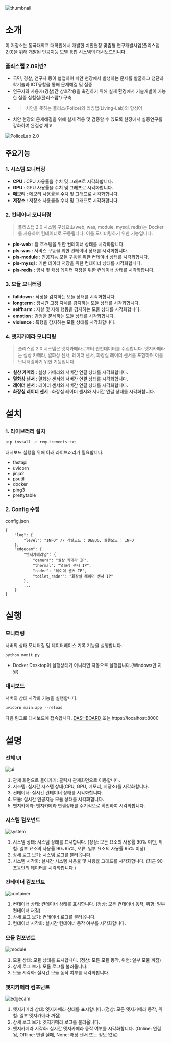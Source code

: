 ![thumbnail](/resource/thumb.png)

# 소개

이 저장소는 동국대학교 대학원에서 개발한 치안현장 맞춤형 연구개발사업(폴리스랩 2.0)을 위해 개발된 인공지능 모델 통합 시스템의 대시보드입니다.

### 폴리스랩 2.0이란?

-   국민, 경찰, 연구자 등이 협업하여 치안 현장에서 발생하는 문제를 발굴하고 첨단과학기술과 ICT융합을 통해 문제해결 및 실증
-   연구자와 사용자(경찰)간 상호작용을 촉진하기 위해 실제 환경에서 기술개발이 가능한 실증 실험실(폴리스랩\*) 구축

*   > 치안을 뜻하는 폴리스(Police)와 리빙랩(Living-Lab)의 합성어

-   치안 현장의 문제해결을 위해 실제 적용 및 검증할 수 있도록 현장에서 실증연구를 강화하여 완결성 제고

![PoliceLab 2.0](/resource/introduction.png)  

## 주요기능

### 1. 시스템 모니터링

-   **CPU** : CPU 사용률을 수치 및 그래프로 시각화합니다.
-   **GPU** : GPU 사용률을 수치 및 그래프로 시각화합니다.
-   **메모리** : 메모리 사용률을 수치 및 그래프로 시각화합니다.
-   **저장소** : 저장소 사용률을 수치 및 그래프로 시각화합니다.

### 2. 컨테이너 모니터링

> 폴리스랩 2.0 시스템 구성요소(web, was, module, mysql, redis)는 Docker를 사용하여 컨테이너로 구동됩니다. 이를 모니터링하기 위한 기능입니다.

-   **pls-web** : 웹 호스팅을 위한 컨테이너 상태를 시각화합니다.
-   **pls-was** : 서비스 구동을 위한 컨테이너 상태를 시각화합니다.
-   **pls-module** : 인공지능 모듈 구동을 위한 컨테이너 상태를 시각화합니다.
-   **pls-mysql** : 기반 데이터 저장을 위한 컨테이너 상태를 시각화합니다.
-   **pls-redis** : 임시 및 캐싱 데이터 저장을 위한 컨테이너 상태를 시각화합니다.

### 3. 모듈 모니터링

-   **falldown** : 낙상을 감지하는 모듈 상태를 시각화합니다.
-   **longterm** : 장시간 고정 자세를 감지하는 모듈 상태를 시각화합니다.
-   **selfharm** : 자살 및 자해 행동을 감지하는 모듈 상태를 시각화합니다.
-   **emotion** : 감정을 분석하는 모듈 상태를 시각화합니다.
-   **violence** : 폭행을 감지하는 모듈 상태를 시각화합니다.

### 4. 엣지카메라 모니터링

> 폴리스랩 2.0 시스템은 엣지카메라로부터 원천데이터를 수집합니다. 엣지카메라는 실상 카메라, 열화상 센서, 레이더 센서, 화장실 레이더 센서를 포함하며 이를 모니터링하기 위한 기능입니다.

-   **실상 카메라** : 실상 카메라와 서버간 연결 상태를 시각화합니다.
-   **열화상 센서** : 열화상 센서와 서버간 연결 상태를 시각화합니다.
-   **레이더 센서** : 레이더 센서와 서버간 연결 상태를 시각화합니다.
-   **화장실 레이더 센서** : 화장실 레이더 센서와 서버간 연결 상태를 시각화합니다.

# 설치

### 1. 라이브러리 설치

```
pip install -r requirements.txt
```

대시보드 실행을 위해 아래 라이브러리가 필요합니다.

-   fastapi
-   uvicorn
-   jinja2
-   psutil
-   docker
-   ping3
-   prettytable

### 2. Config 수정

config.json

```
{
    "log": {
        "level": "INFO" // 개발모드 : DEBUG, 실행모드 : INFO
    },
    "edgecam": {
        "엣지카메라명": {
            "camera": "실상 카메라 IP",
            "thermal": "열화상 센서 IP",
            "rader": "레이더 센서 IP",
            "toilet_rader": "화장실 레이더 센서 IP"
        },
        ...
    }
}

```

# 실행

### 모니터링

서버의 상태 모니터링 및 데이터베이스 기록 기능을 실행합니다.

```
python monit.py
```

-   Docker Desktop이 실행상태가 아니라면 자동으로 실행됩니다.(Windows만 지원)

### 대시보드

서버의 상태 시각화 기능을 실행합니다.

```
uvicorn main:app --reload
```

다음 링크로 대시보드에 접속합니다.
[DASHBOARD](http://localhost:8000)
또는 https://localhost:8000

# 설명

### 전체 UI

![ui](/resource/ui.png)

1. 관제 화면으로 돌아가기: 클릭시 관제화면으로 이동합니다.
2. 시스템: 실시간 시스템 상태(CPU, GPU, 메모리, 저장소)를 시각화합니다.
3. 컨테이너: 실시간 컨테이너 상태를 시각화합니다.
4. 모듈: 실시간 인공지능 모듈 상태를 시각화합니다.
5. 엣지카메라: 엣지카메라 연결상태를 주기적으로 확인하여 시각화합니다.

### 시스템 컴포넌트

![system](/resource/component1.png)

1. 시스템 상태: 시스템 상태를 표시합니다. (정상: 모든 요소의 사용률 90% 미만, 위험: 일부 요소의 사용률 90~95%, 오류: 일부 요소의 사용률 95% 이상)
2. 상세 로그 보기: 시스템 로그를 불러옵니다.
3. 시스템 시각화: 실시간 시스템 사용률 및 사용률 그래프를 시각화합니다. (최근 90초동안의 데이터를 시각화합니다.)

### 컨테이너 컴포넌트

![container](/resource/component2.png)

1. 컨테이너 상태: 컨테이너 상태를 표시합니다. (정상: 모든 컨테이너 동작, 위험: 일부 컨테이너 꺼짐)
2. 상세 로그 보기: 컨테이너 로그를 불러옵니다.
3. 컨테이너 시각화: 실시간 컨테이너 동작 여부를 시각화합니다.

### 모듈 컴포넌트

![module](/resource/component3.png)

1. 모듈 상태: 모듈 상태를 표시합니다. (정상: 모든 모듈 동작, 위험: 일부 모듈 꺼짐)
2. 상세 로그 보기: 모듈 로그를 불러옵니다.
3. 모듈 시각화: 실시간 모듈 동작 여부를 시각화합니다.

### 엣지카메라 컴포넌트

![edgecam](/resource/component4.png)

1. 엣지카메라 상태: 엣지카메라 상태를 표시합니다. (정상: 모든 엣지카메라 동작, 위험: 일부 엣지카메라 꺼짐)
2. 상세 로그 보기: 엣지카메라 로그를 불러옵니다.
3. 엣지카메라 시각화: 실시간 엣지카메라 동작 여부를 시각화합니다. (Online: 연결됨, Offline: 연결 실패, None: 해당 센서 또는 정보 없음)
